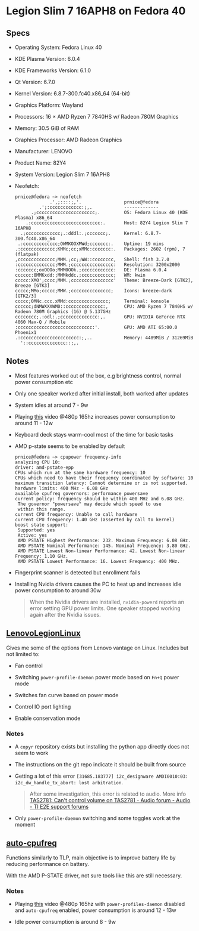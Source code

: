 # Legion Slim 7 16APH8 on Fedora 40

## Specs

- Operating System: Fedora Linux 40

- KDE Plasma Version: 6.0.4

- KDE Frameworks Version: 6.1.0

- Qt Version: 6.7.0

- Kernel Version: 6.8.7-300.fc40.x86_64 (64-bit)

- Graphics Platform: Wayland

- Processors: 16 × AMD Ryzen 7 7840HS w/ Radeon 780M Graphics

- Memory: 30.5 GiB of RAM

- Graphics Processor: AMD Radeon Graphics

- Manufacturer: LENOVO

- Product Name: 82Y4

- System Version: Legion Slim 7 16APH8

- Neofetch:
  
  ```shell
  prnice@fedora ~> neofetch
               .',;::::;,'.                prnice@fedora 
           .';:cccccccccccc:;,.            ------------- 
        .;cccccccccccccccccccccc;.         OS: Fedora Linux 40 (KDE Plasma) x86_64 
      .:cccccccccccccccccccccccccc:.       Host: 82Y4 Legion Slim 7 16APH8 
    .;ccccccccccccc;.:dddl:.;ccccccc;.     Kernel: 6.8.7-300.fc40.x86_64 
   .:ccccccccccccc;OWMKOOXMWd;ccccccc:.    Uptime: 19 mins 
  .:ccccccccccccc;KMMc;cc;xMMc:ccccccc:.   Packages: 2602 (rpm), 7 (flatpak) 
  ,cccccccccccccc;MMM.;cc;;WW::cccccccc,   Shell: fish 3.7.0 
  :cccccccccccccc;MMM.;cccccccccccccccc:   Resolution: 3200x2000 
  :ccccccc;oxOOOo;MMM0OOk.;cccccccccccc:   DE: Plasma 6.0.4 
  cccccc:0MMKxdd:;MMMkddc.;cccccccccccc;   WM: kwin 
  ccccc:XM0';cccc;MMM.;cccccccccccccccc'   Theme: Breeze-Dark [GTK2], Breeze [GTK3] 
  ccccc;MMo;ccccc;MMW.;ccccccccccccccc;    Icons: breeze-dark [GTK2/3] 
  ccccc;0MNc.ccc.xMMd:ccccccccccccccc;     Terminal: konsole 
  cccccc;dNMWXXXWM0::cccccccccccccc:,      CPU: AMD Ryzen 7 7840HS w/ Radeon 780M Graphics (16) @ 5.137GHz 
  cccccccc;.:odl:.;cccccccccccccc:,.       GPU: NVIDIA GeForce RTX 4060 Max-Q / Mobile 
  :cccccccccccccccccccccccccccc:'.         GPU: AMD ATI 65:00.0 Phoenix1 
  .:cccccccccccccccccccccc:;,..            Memory: 4489MiB / 31269MiB 
    '::cccccccccccccc::;,.
  ```



## Notes

- Most features worked out of the box, e.g brightness control, normal power consumption etc

- Only one speaker worked after initial install, both worked after updates

- System idles at around 7 - 9w

- Playing [this](https://www.youtube.com/watch?v=gXpwbIy3FT4) video @480p 165hz increases power consumption to around 11 - 12w

- Keyboard deck stays warm-cool most of the time for basic tasks

- AMD p-state seems to be enabled by default
  
  ```shell
  prnice@fedora ~> cpupower frequency-info
  analyzing CPU 10:
  driver: amd-pstate-epp
  CPUs which run at the same hardware frequency: 10
  CPUs which need to have their frequency coordinated by software: 10
  maximum transition latency: Cannot determine or is not supported.
  hardware limits: 400 MHz - 6.08 GHz
  available cpufreq governors: performance powersave
  current policy: frequency should be within 400 MHz and 6.08 GHz.
   The governor "powersave" may decide which speed to use
   within this range.
  current CPU frequency: Unable to call hardware
  current CPU frequency: 1.40 GHz (asserted by call to kernel)
  boost state support:
   Supported: yes
   Active: yes
   AMD PSTATE Highest Performance: 232. Maximum Frequency: 6.08 GHz.
   AMD PSTATE Nominal Performance: 145. Nominal Frequency: 3.80 GHz.
   AMD PSTATE Lowest Non-linear Performance: 42. Lowest Non-linear Frequency: 1.10 GHz.
   AMD PSTATE Lowest Performance: 16. Lowest Frequency: 400 MHz.
  ```

- Fingerprint scanner is detected but enrollment fails

- Installing Nvidia drivers causes the PC to heat up and increases idle power consumption to around 30w
  
  > When the Nvidia drivers are installed, `nvidia-powerd` reports an error setting GPU power limits. One speaker stopped working again after the Nvidia issues. 



## **[LenovoLegionLinux](https://github.com/johnfanv2/LenovoLegionLinux)**

Gives me some of the options from Lenovo vantage on Linux. Includes but not limited to:

- Fan control

- Switching `power-profile-daemon` power mode based on `Fn+Q` power mode

- Switches fan curve based on power mode

- Control IO port lighting

- Enable conservation mode

### Notes

- A `copyr` repository exists but installing the python app directly does not seem to work

- The instructions on the git repo indicate it should be built from source

- Getting a lot of this error `[31685.183777] i2c_designware AMDI0010:03: i2c_dw_handle_tx_abort: lost arbitration`. 
  
  > After some investigation, this error is related to audio. More info [TAS2781: Can&#39;t control volume on TAS2781 - Audio forum - Audio - TI E2E support forums](https://e2e.ti.com/support/audio-group/audio/f/audio-forum/1282425/tas2781-can-t-control-volume-on-tas2781)

- Only `power-profile-daemon` switching and some toggles work at the moment



## **[auto-cpufreq](https://github.com/AdnanHodzic/auto-cpufreq)**

Functions similarly to TLP, main objective is to improve battery life by reducing performance on battery.

With the AMD P-STATE driver, not  sure tools like this are still necessary.

### Notes

- Playing [this](https://www.youtube.com/watch?v=gXpwbIy3FT4) video @480p 165hz with `power-profiles-daemon` disabled and `auto-cpufreq` enabled, power consumption is around 12 - 13w

- Idle power consumption is around 8 - 9w

